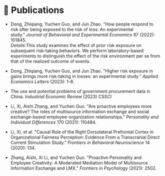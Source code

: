 # 📝 Publications

- Dong, Zhiqiang, Yuchen Guo, and Jun Zhao. "How people respond to risk after being exposed to the risk of loss: An experimental study." *Journal of Behavioral and Experimental Economics* 97 (2022): 101845.  
*Details*:This study examines the effect of prior risk exposure on subsequent risk-taking behaviors. We perform laboratory-based experiments to distinguish the effect of the risk environment per se from that of the realized outcome of events.  

- Dong, Zhiqiang, Yuchen Guo, and Jun Zhao. "Higher risk exposure in gains brings more risk-taking in losses: an experimental study." *Applied Economics Letters* (2023): 1-8.
- The use and potential problems of government procurement data in China. *Industrial Economic Review* (2023)  *CSSCI*
- Li, Xi, Aishi Zhang, and Yuchen Guo. "Are proactive employees more creative? The roles of multisource information exchange and social exchange-based employee-organization relationships." *Personality and Individual Differences* 170 (2021): 110484. 
- Li, Xi, et al. "Causal Role of the Right Dorsolateral Prefrontal Cortex in Organizational Fairness Perception: Evidence From a Transcranial Direct Current Stimulation Study." *Frontiers in Behavioral Neuroscience* 14 (2020): 134. 
- Zhang, Aishi, Xi Li, and Yuchen Guo. "Proactive Personality and Employee Creativity: A Moderated Mediation Model of Multisource Information Exchange and LMX." *Frontiers in Psychology* (2021): 2502.  
  
